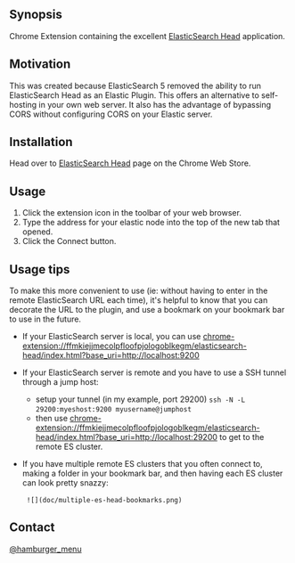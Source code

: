 ## Synopsis

Chrome Extension containing the excellent [ElasticSearch Head](https://github.com/mobz/elasticsearch-head) application.

## Motivation

This was created because ElasticSearch 5 removed the ability to run ElasticSearch Head as an Elastic Plugin.  This offers an alternative to self-hosting in your own web server.  It also has the advantage of bypassing CORS without configuring CORS on your Elastic server.

## Installation

Head over to [ElasticSearch Head](https://chrome.google.com/webstore/detail/elasticsearch-head/ffmkiejjmecolpfloofpjologoblkegm) page on the Chrome Web Store.

## Usage

1. Click the extension icon in the toolbar of your web browser.
2. Type the address for your elastic node into the top of the new tab that opened.
3. Click the Connect button.

## Usage tips

To make this more convenient to use (ie: without having to enter in the remote ElasticSearch URL each time), it's helpful to know that you can decorate the URL to the plugin, and use a bookmark on your bookmark bar to use in the future.

* If your ElasticSearch server is local, you can use
[chrome-extension://ffmkiejjmecolpfloofpjologoblkegm/elasticsearch-head/index.html?base_uri=http://localhost:9200]()
* If your ElasticSearch server is remote and you have to use a SSH tunnel through a jump host:
	* setup your tunnel (in my example, port 29200)
	  `ssh -N -L 29200:myeshost:9200 myusername@jumphost`
	* then use [chrome-extension://ffmkiejjmecolpfloofpjologoblkegm/elasticsearch-head/index.html?base_uri=http://localhost:29200]() to get to the remote ES cluster.

* If you have multiple remote ES clusters that you often connect to, making a folder in your bookmark bar, and then having each ES cluster can look pretty snazzy:
 
	   ![](doc/multiple-es-head-bookmarks.png)

## Contact
[@hamburger_menu](https://twitter.com/hamburger_menu)
